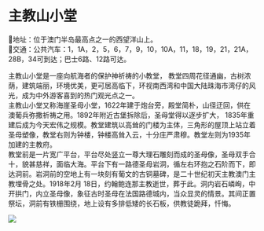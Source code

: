 # 主教山小堂  
📍地址：位于澳门半岛最高点之一的西望洋山上。  
🚌交通：公共汽车：1，1A，2，5，6，7，9，10，10A，11，18，19，21，21A，28B，34可到达；巴士6路、12路可达。  
  
 主教山小堂是一座向航海者的保护神祈祷的小教堂， 教堂四周花径通幽，古树浓荫，建筑端丽，环境优美，更可居高临下，环视南西湾和中国大陆珠海市湾仔的风光，成为中外游客喜到的热门观光点之一。  
主教山小堂又称海崖圣母小堂，1622年建于炮台旁，殿堂简朴，山径迂回，供在澳葡兵弥撒祈祷之用。1892年附近古堡拆除后，圣母堂得以逐步扩大， 1835年重建后成为今天宏伟之规模。教堂建筑以高耸的门楼为主体，三角形的屋顶上站立着圣母塑像，教堂右则为钟楼，钟楼高耸入云，十分庄严肃穆。教堂左则为1935年加建的主教府。  
教堂前是一片宽广平台，平台尽处竖立一尊大理石雕刻而成的圣母像，圣母双手合十，貌甚慈祥，面临大海。平台下有一路德圣母岩洞，循左右环抱之石阶而下，即达洞前。岩洞前的空地上有一块刻有葡文的古铜墓碑，是二十世纪初天主教澳门主教埋骨之处。1918年2月 18日，约翰鲍连那主教逝世，葬于此。洞内岩石嶙峋，中开拱门，内立圣母像，象征古时圣母在法国路德城内，当众显灵的情景。其间正置祭坛，洞前有铁栅围绕，地上设有多排低矮的长石板，供教徒跪拜，忏悔。  
  
![](https://raw.gitmirror.com/szqq0512/Pic/main/img/202201212104112.png)  